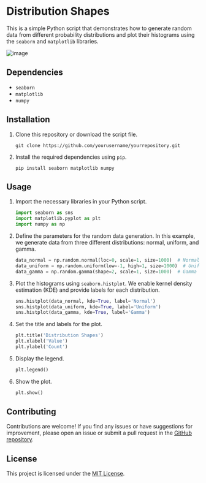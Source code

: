 # Distribution Shapes

This is a simple Python script that demonstrates how to generate random data from different probability distributions and plot their histograms using the `seaborn` and `matplotlib` libraries.

![image](https://github.com/jamiePDunne/pythonMisc/assets/83908748/a1c67d43-d56b-4a8c-b7fe-849262d8afaf)


## Dependencies
- `seaborn`
- `matplotlib`
- `numpy`

## Installation
1. Clone this repository or download the script file.

   ```shell
   git clone https://github.com/yourusername/yourrepository.git
   ```

2. Install the required dependencies using `pip`.

   ```shell
   pip install seaborn matplotlib numpy
   ```

## Usage
1. Import the necessary libraries in your Python script.

   ```python
   import seaborn as sns
   import matplotlib.pyplot as plt
   import numpy as np
   ```

2. Define the parameters for the random data generation. In this example, we generate data from three different distributions: normal, uniform, and gamma.

   ```python
   data_normal = np.random.normal(loc=0, scale=1, size=1000)  # Normal distribution
   data_uniform = np.random.uniform(low=-1, high=1, size=1000)  # Uniform distribution
   data_gamma = np.random.gamma(shape=2, scale=1, size=1000)  # Gamma distribution
   ```

3. Plot the histograms using `seaborn.histplot`. We enable kernel density estimation (KDE) and provide labels for each distribution.

   ```python
   sns.histplot(data_normal, kde=True, label='Normal')
   sns.histplot(data_uniform, kde=True, label='Uniform')
   sns.histplot(data_gamma, kde=True, label='Gamma')
   ```

4. Set the title and labels for the plot.

   ```python
   plt.title('Distribution Shapes')
   plt.xlabel('Value')
   plt.ylabel('Count')
   ```

5. Display the legend.

   ```python
   plt.legend()
   ```

6. Show the plot.

   ```python
   plt.show()
   ```

## Contributing
Contributions are welcome! If you find any issues or have suggestions for improvement, please open an issue or submit a pull request in the [GitHub repository](https://github.com/yourusername/yourrepository).

## License
This project is licensed under the [MIT License](LICENSE).
